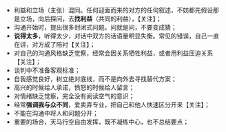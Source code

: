 - 利益和立场（主张）混同。任何迎面而来的对方的任何叙述，不妨都先假设那是立场，向后探问，去**找利益**（共同的利益），【关注】；
- 沟通开始时，提出很多封闭式问题。问就是问，不要变成猜；
- **说得太多**，听得太少，对话中双方的话语量明显失衡。常见的错误，自己一直在讲，对方成了陪衬【关注】；
- 对自己的沟通风格缺乏觉察，经常会因关系牺牲利益，或者用利益压迫关系【关注】；
-  谈判中不准备客观标准；
- 自我感觉良好，树立绝对底线，而不是向外去寻找替代方案；
-  高兴的时候给人承诺，愤怒的时候给人留言；
- 对情绪缺乏觉察，完全没有阅读空气的意识；
- 经常**强调我与众不同**，爱卖弄专业，把自己和他人快速区分开来【关注】；
- 不能在沟通中将人和问题分开；
- 重要的场合，天马行空自由发挥，既不凝练中心，也不总结要点；